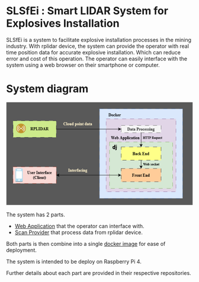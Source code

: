 # SLSfEi : Smart LIDAR System for Explosives Installation
SLSfEi is a system to facilitate explosive installation processes in the mining industry. With rplidar device, the system can provide the operator with real time position data for accurate explosive installation. Which can reduce error and cost of this operation. The operator can easily interface with the system using a web browser on their smartphone or computer.

# System diagram
![system diagram](./profile/SLSfEI.drawio.png)

The system has 2 parts.
- [Web Application](https://github.com/SLSfEi/web-app) that the operator can interface with.
- [Scan Provider](https://github.com/SLSfEi/scan-provider-cpp) that process data from rplidar device.

Both parts is then combine into a single [docker image](https://github.com/SLSfEi/docker-stack) for ease of deployment.

The system is intended to be deploy on Raspberry Pi 4.

Further details about each part are provided in their respective repositories.
